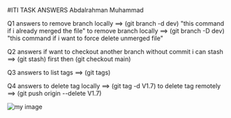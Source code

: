 #ITI TASK ANSWERS Abdalrahman Muhammad

Q1 answers
to remove branch locally ==> (git branch -d dev) "this command if i already merged the file"
to remove branch locally ==> (git branch -D dev) "this command if i want to force delete unmerged file"

Q2 answers
if want to checkout another branch without commit i can stash ==> (git stash) first then (git checkout main)

Q3 answers
to list tags ==> (git tags)

Q4 answers
to delete tag locally ==> (git tag -d V1.7)
to delete tag remotely ==> (git push origin --delete V1.7)

![my image](/ITI-VersionControlTask/assests/profilePic.png)
